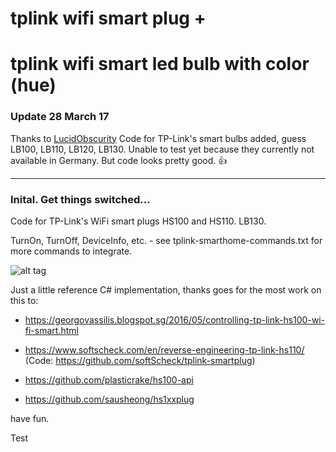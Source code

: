 # tplink wifi smart plug +
# tplink wifi smart led bulb with color (hue)

### Update 28 March 17
Thanks to [LucidObscurity](https://github.com/LucidObscurity "LucidObscurity") 
Code for TP-Link's smart bulbs added, guess LB100, LB110, LB120, LB130. Unable to test yet because
they currently not available in Germany. But code looks pretty good. 👍

---
### Inital. Get things switched...

Code for TP-Link's WiFi smart plugs HS100 and HS110.
LB130.

TurnOn, TurnOff, DeviceInfo, etc. - see tplink-smarthome-commands.txt for more commands to integrate.

![alt tag](https://raw.githubusercontent.com/iqmeta/tplink-smartplug/master/tplink-smartp.png)

Just a little reference C# implementation, thanks goes for the most work on this to:

- https://georgovassilis.blogspot.sg/2016/05/controlling-tp-link-hs100-wi-fi-smart.html	

- https://www.softscheck.com/en/reverse-engineering-tp-link-hs110/ 	
  (Code: https://github.com/softScheck/tplink-smartplug)

- https://github.com/plasticrake/hs100-api

- https://github.com/sausheong/hs1xxplug

have fun.

Test
